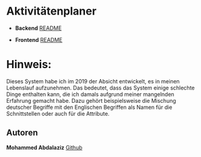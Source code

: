 # Aktivitätenplaner

* **Backend**
[README](https://github.com/MAbdalaziz/reademe/blob/master/activity_planner_backend_readme.md)

* **Frontend**
[README](https://github.com/MAbdalaziz/reademe/blob/master/activity_planner_frontend_readme.md)

# Hinweis:
Dieses System habe ich im 2019 der Absicht entwickelt, es in meinen Lebenslauf aufzunehmen. Das bedeutet, dass das System einige schlechte Dinge enthalten kann, die ich damals aufgrund meiner mangelnden Erfahrung gemacht habe. Dazu gehört beispielsweise die Mischung deutscher Begriffe mit den Englischen Begriffen als Namen für die Schnittstellen oder auch für die Attribute.

## Autoren
**Mohammed Abdalaziz**  [Github](https://github.com/MAbdalaziz)

